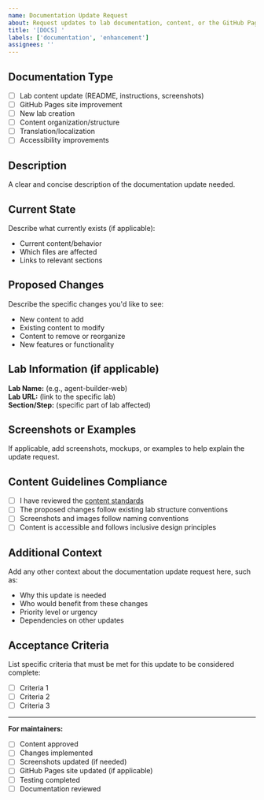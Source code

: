 ```yaml
---
name: Documentation Update Request
about: Request updates to lab documentation, content, or the GitHub Pages site
title: '[DOCS] '
labels: ['documentation', 'enhancement']
assignees: ''
---
```


## Documentation Type
- [ ] Lab content update (README, instructions, screenshots)
- [ ] GitHub Pages site improvement
- [ ] New lab creation
- [ ] Content organization/structure
- [ ] Translation/localization
- [ ] Accessibility improvements

## Description
A clear and concise description of the documentation update needed.

## Current State
Describe what currently exists (if applicable):
- Current content/behavior
- Which files are affected
- Links to relevant sections

## Proposed Changes
Describe the specific changes you'd like to see:
- New content to add
- Existing content to modify
- Content to remove or reorganize
- New features or functionality

## Lab Information (if applicable)
**Lab Name:** (e.g., agent-builder-web)  
**Lab URL:** (link to the specific lab)  
**Section/Step:** (specific part of lab affected)

## Screenshots or Examples
If applicable, add screenshots, mockups, or examples to help explain the update request.

## Content Guidelines Compliance
- [ ] I have reviewed the [content standards](../copilot-instructions.md)
- [ ] The proposed changes follow existing lab structure conventions
- [ ] Screenshots and images follow naming conventions
- [ ] Content is accessible and follows inclusive design principles

## Additional Context
Add any other context about the documentation update request here, such as:
- Why this update is needed
- Who would benefit from these changes
- Priority level or urgency
- Dependencies on other updates

## Acceptance Criteria
List specific criteria that must be met for this update to be considered complete:
- [ ] Criteria 1
- [ ] Criteria 2
- [ ] Criteria 3

---

**For maintainers:**
- [ ] Content approved
- [ ] Changes implemented
- [ ] Screenshots updated (if needed)
- [ ] GitHub Pages site updated (if applicable)
- [ ] Testing completed
- [ ] Documentation reviewed